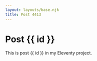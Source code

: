 ```yaml
---
layout: layouts/base.njk
title: Post 4413
---
```


# Post {{ id }}

This is post {{ id }} in my Eleventy project.
